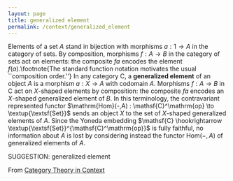 ```yaml
---
layout: page
title: generalized element
permalink: /context/generalized_element
---
```

Elements of a set $A$ stand in bijection with morphisms $a : 1 \to A$ in the category of sets. By composition, morphisms $f : A \to B$ in the category of sets act on elements: the composite $fa$ encodes the element $f(a)$.\footnote{The standard function notation motivates the usual ``composition order.''} In any category $\mathsf{C}$, a **generalized element** of an object $A$ is a morphism $a : X \to A$ with codomain $A$. Morphisms $f : A \to B$ in $\mathsf{C}$ act on $X$-shaped elements by composition: the composite $fa$ encodes an $X$-shaped generalized element of $B$. In this terminology, the contravariant represented functor $\mathrm{Hom}(-,A) : \mathsf{C}^\mathrm{op} \to \textup{\textsf{Set}}$ sends an object $X$ to the set of $X$-shaped generalized elements of $A$. Since the Yoneda embedding $\mathsf{C} \hookrightarrow \textup{\textsf{Set}}^{\mathsf{C}^\mathrm{op}}$ is fully faithful, no information about $A$ is lost by considering instead the functor $\mathrm{Hom}(-,A)$ of generalized elements of $A$.

SUGGESTION: generalized element

From [Category Theory in Context](https://mathgloss.github.io/MathGloss/context.html)